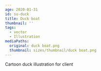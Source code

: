 ```yaml
---
age: 2020-01-31
id: su-duck
title: Duck boat
thumbnail: ''
tags:
  - vector
  - Illustration
mediaPaths:
  original: duck boat.png
  thumbnail: sizes/thumbnail/duck boat.png
---
```

Cartoon duck illustration for client